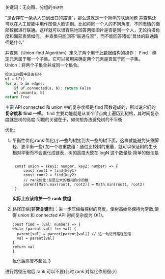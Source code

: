 关键词：无向图、分组的`传递性`

<!-- 解决连接问题于路径问题 -->

<!-- 两点之间是否可以通过路径连接起来？ -->
<!-- 哪些点属于同一个集合？ -->

<!-- 网络中node的连接状态 -->

“是否存在一条从入口到出口的路径”，那么这就是一个简单的联通问题
并查集还可以在人工智能中用作图像人脸识别。比如将同一个人的不同角度，不同表情的面部数据进行联通。这样就可以很容易地回答两张图片是否是同一个人，无论拍摄角度和面部表情如何。
并查集只能回答“联通与否”，而不能回答诸如“具体的联通路径是什么”

并查集（Union-find Algorithm）定义了两个用于此数据结构的操作：
Find：确定元素属于哪一个子集。它可以被用来确定两个元素是否属于同一子集。
Union：将两个子集合并成同一个集合。

```Python
检测无向图中是否有环
uf = UF()
for a, b in edges:
    if uf.connected(a, b): return False
    uf.union(a, b)
return True
```

主要 API connected 和 union 中的复杂度都是 find 函数造成的，所以说它们的**复杂度和 find 一样**。
find 主要功能就是从某个节点向上遍历到树根，其时间复杂度就是树的高度
问题的关键在于，如何想办法避免树的不平衡

优化:

1. 平衡性优化:rank 优化(小一些的树接到大一些的树下面，这样就能避免头重脚轻，更平衡一些)
   加一个权重数组：通过比较树的重量，就可以保证树的生长相对平衡而不会退化成链表，树的高度大致在 logN 这个数量级
   简单的做法是

   ```JS

    const union = (key1: number, key2: number) => {
        const root1 = find(key1)
        const root2 = find(key2)
        // rank优化:总是让大的根指向小的根
        parent[Math.max(root1, root2)] = Math.min(root1, root2)
    }
   ```

   **实际上应该维护一个 rank 数组**

2. 路径压缩(**非常关键!!!**)：进一步压缩每棵树的高度，使树高始终保持为常数,使得 union 和 connected API 时间复杂度为 O(1)。
   ```JS
   const find = (val: number) => {
   while (parent[val] !== val) {
     parent[val] = parent[parent[val]] // 这一句进行路径压缩
     val = parent[val]
   }
   return val
   }
   ```
   优化后高度不超过 3

进行路径压缩后 rank 可以不要(此时 rank 对优化作用很小)
